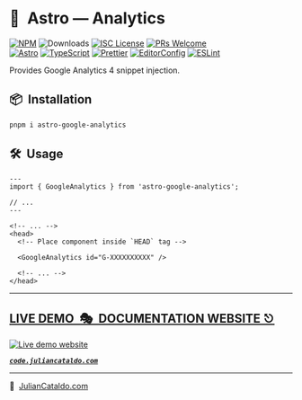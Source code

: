 # 🚀  Astro — Analytics

[![NPM](https://img.shields.io/npm/v/astro-google-analytics)](https://www.npmjs.com/package/astro-google-analytics)
![Downloads](https://img.shields.io/npm/dt/astro-google-analytics.svg)
[![ISC License](https://img.shields.io/npm/l/astro-google-analytics)](https://github.com/JulianCataldo/web-garden/blob/develop/LICENSE)
[![PRs Welcome](https://img.shields.io/badge/PRs-welcome-brightgreen.svg)](https://makeapullrequest.com)  
[![Astro](https://img.shields.io/badge/Astro-333333.svg?logo=astro)](https://astro.build)
[![TypeScript](https://img.shields.io/badge/TypeScript-333333.svg?logo=typescript)](http://www.typescriptlang.org/)
[![Prettier](https://img.shields.io/badge/Prettier-333333.svg?logo=prettier)](https://prettier.io)
[![EditorConfig](https://img.shields.io/badge/EditorConfig-333333.svg?logo=editorconfig)](https://editorconfig.org)
[![ESLint](https://img.shields.io/badge/ESLint-3A33D1?logo=eslint)](https://eslint.org)

Provides Google Analytics 4 snippet injection.

## 📦  Installation

```sh
pnpm i astro-google-analytics
```

## 🛠  Usage

```astro
---
import { GoogleAnalytics } from 'astro-google-analytics';

// ...
---
```

```astro
<!-- ... -->
<head>
  <!-- Place component inside `HEAD` tag -->

  <GoogleAnalytics id="G-XXXXXXXXXX" />

  <!-- ... -->
</head>
```

<div class="git-footer">

---

## [LIVE DEMO  🎭  DOCUMENTATION WEBSITE ⎋](https://code.juliancataldo.com/)

[![Live demo website](https://code.juliancataldo.com/poster.png)](https://code.juliancataldo.com)

**_[`code.juliancataldo.com`](https://code.juliancataldo.com/)_**

---

🔗  [JulianCataldo.com](https://www.juliancataldo.com/)

</div>
